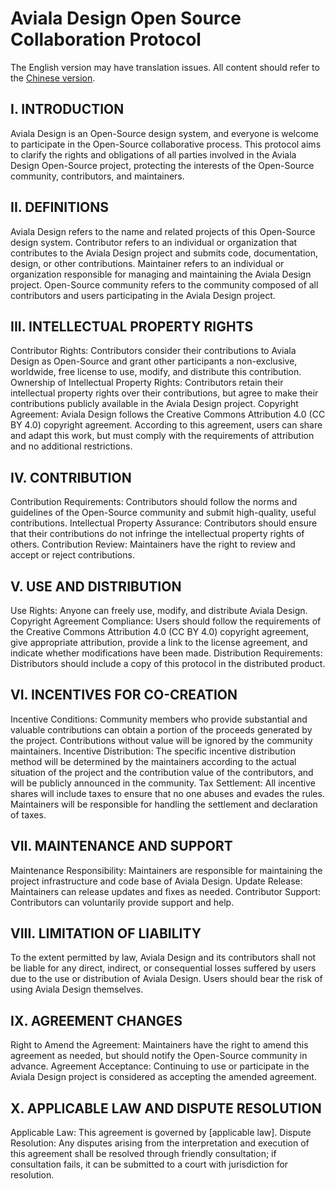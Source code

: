 # Aviala Design Open Source Collaboration Protocol

The English version may have translation issues. All content should refer to the [Chinese version](https://cladonia.feishu.cn/wiki/QeaZwBY68inOPCktMrJcNfUynpd).

## I. INTRODUCTION

Aviala Design is an Open-Source design system, and everyone is welcome to participate in the Open-Source collaborative process. This protocol aims to clarify the rights and obligations of all parties involved in the Aviala Design Open-Source project, protecting the interests of the Open-Source community, contributors, and maintainers.

## II. DEFINITIONS

Aviala Design refers to the name and related projects of this Open-Source design system.
Contributor refers to an individual or organization that contributes to the Aviala Design project and submits code, documentation, design, or other contributions.
Maintainer refers to an individual or organization responsible for managing and maintaining the Aviala Design project.
Open-Source community refers to the community composed of all contributors and users participating in the Aviala Design project.

## III. INTELLECTUAL PROPERTY RIGHTS

Contributor Rights: Contributors consider their contributions to Aviala Design as Open-Source and grant other participants a non-exclusive, worldwide, free license to use, modify, and distribute this contribution.
Ownership of Intellectual Property Rights: Contributors retain their intellectual property rights over their contributions, but agree to make their contributions publicly available in the Aviala Design project.
Copyright Agreement: Aviala Design follows the Creative Commons Attribution 4.0 (CC BY 4.0) copyright agreement. According to this agreement, users can share and adapt this work, but must comply with the requirements of attribution and no additional restrictions.

## IV. CONTRIBUTION

Contribution Requirements: Contributors should follow the norms and guidelines of the Open-Source community and submit high-quality, useful contributions.
Intellectual Property Assurance: Contributors should ensure that their contributions do not infringe the intellectual property rights of others.
Contribution Review: Maintainers have the right to review and accept or reject contributions.

## V. USE AND DISTRIBUTION

Use Rights: Anyone can freely use, modify, and distribute Aviala Design.
Copyright Agreement Compliance: Users should follow the requirements of the Creative Commons Attribution 4.0 (CC BY 4.0) copyright agreement, give appropriate attribution, provide a link to the license agreement, and indicate whether modifications have been made.
Distribution Requirements: Distributors should include a copy of this protocol in the distributed product.

## VI. INCENTIVES FOR CO-CREATION

Incentive Conditions: Community members who provide substantial and valuable contributions can obtain a portion of the proceeds generated by the project. Contributions without value will be ignored by the community maintainers.
Incentive Distribution: The specific incentive distribution method will be determined by the maintainers according to the actual situation of the project and the contribution value of the contributors, and will be publicly announced in the community.
Tax Settlement: All incentive shares will include taxes to ensure that no one abuses and evades the rules. Maintainers will be responsible for handling the settlement and declaration of taxes.

## VII. MAINTENANCE AND SUPPORT

Maintenance Responsibility: Maintainers are responsible for maintaining the project infrastructure and code base of Aviala Design.
Update Release: Maintainers can release updates and fixes as needed.
Contributor Support: Contributors can voluntarily provide support and help.

## VIII. LIMITATION OF LIABILITY

To the extent permitted by law, Aviala Design and its contributors shall not be liable for any direct, indirect, or consequential losses suffered by users due to the use or distribution of Aviala Design.
Users should bear the risk of using Aviala Design themselves.

## IX. AGREEMENT CHANGES

Right to Amend the Agreement: Maintainers have the right to amend this agreement as needed, but should notify the Open-Source community in advance.
Agreement Acceptance: Continuing to use or participate in the Aviala Design project is considered as accepting the amended agreement.

## X. APPLICABLE LAW AND DISPUTE RESOLUTION

Applicable Law: This agreement is governed by [applicable law].
Dispute Resolution: Any disputes arising from the interpretation and execution of this agreement shall be resolved through friendly consultation; if consultation fails, it can be submitted to a court with jurisdiction for resolution.
